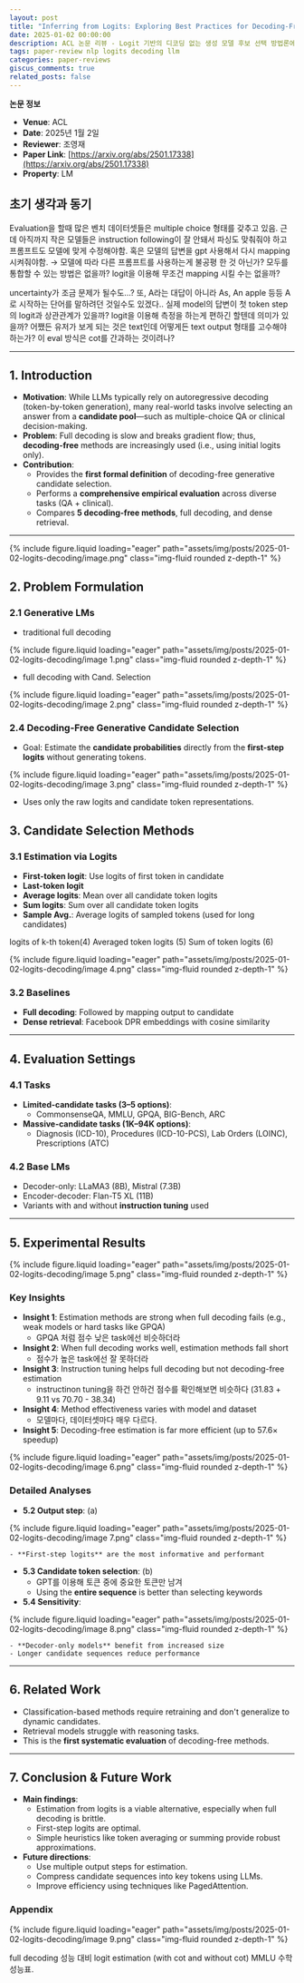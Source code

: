 ```yaml
---
layout: post
title: "Inferring from Logits: Exploring Best Practices for Decoding-Free Generative Candidate Selection"
date: 2025-01-02 00:00:00
description: ACL 논문 리뷰 - Logit 기반의 디코딩 없는 생성 모델 후보 선택 방법론에 대한 연구
tags: paper-review nlp logits decoding llm
categories: paper-reviews
giscus_comments: true
related_posts: false
---
```


**논문 정보**

- **Venue**: ACL
- **Date**: 2025년 1월 2일
- **Reviewer**: 조영재
- **Paper Link**: [https://arxiv.org/abs/2501.17338](https://arxiv.org/abs/2501.17338)
- **Property**: LM

## 초기 생각과 동기

Evaluation을 할때 많은 벤치 데이터셋들은 multiple choice 형태를 갖추고 있음. 근데 아직까지 작은 모델들은 instruction following이 잘 안돼서 파싱도 맞춰줘야 하고 프롬프트도 모델에 맞게 수정해야함. 혹은 모델의 답변을 gpt 사용해서 다시 mapping 시켜줘야함. → 모델에 따라 다른 프롬프트를 사용하는게 불공평 한 것 아닌가? 모두를 통합할 수 있는 방법은 없을까? logit을 이용해 무조건 mapping 시킬 수는 없을까?

uncertainty가 조금 문제가 될수도…? 또, A라는 대답이 아니라 As, An apple 등등 A 로 시작하는 단어를 말하려던 것일수도 있겠다.. 실제 model의 답변이 첫 token step의 logit과 상관관계가 있을까? logit을 이용해 측정을 하는게 편하긴 할텐데 의미가 있을까? 어쨌든 유저가 보게 되는 것은 text인데 어떻게든 text output 형태를 고수해야 하는가? 이 eval 방식은 cot를 간과하는 것이려나?

---

## 1. Introduction

- **Motivation**: While LLMs typically rely on autoregressive decoding (token-by-token generation), many real-world tasks involve selecting an answer from a **candidate pool**—such as multiple-choice QA or clinical decision-making.
- **Problem**: Full decoding is slow and breaks gradient flow; thus, **decoding-free** methods are increasingly used (i.e., using initial logits only).
- **Contribution**:
  - Provides the **first formal definition** of decoding-free generative candidate selection.
  - Performs a **comprehensive empirical evaluation** across diverse tasks (QA + clinical).
  - Compares **5 decoding-free methods**, full decoding, and dense retrieval.

---

{% include figure.liquid loading="eager" path="assets/img/posts/2025-01-02-logits-decoding/image.png" class="img-fluid rounded z-depth-1" %}

## 2. Problem Formulation

### 2.1 Generative LMs

- traditional full decoding

{% include figure.liquid loading="eager" path="assets/img/posts/2025-01-02-logits-decoding/image 1.png" class="img-fluid rounded z-depth-1" %}

- full decoding with Cand. Selection

{% include figure.liquid loading="eager" path="assets/img/posts/2025-01-02-logits-decoding/image 2.png" class="img-fluid rounded z-depth-1" %}

### 2.4 Decoding-Free Generative Candidate Selection

- Goal: Estimate the **candidate probabilities** directly from the **first-step logits** without generating tokens.

{% include figure.liquid loading="eager" path="assets/img/posts/2025-01-02-logits-decoding/image 3.png" class="img-fluid rounded z-depth-1" %}

- Uses only the raw logits and candidate token representations.

## 3. Candidate Selection Methods

### 3.1 Estimation via Logits

- **First-token logit**: Use logits of first token in candidate
- **Last-token logit**
- **Average logits**: Mean over all candidate token logits
- **Sum logits**: Sum over all candidate token logits
- **Sample Avg.**: Average logits of sampled tokens (used for long candidates)

logits of k-th token(4) Averaged token logits (5) Sum of token logits (6)

{% include figure.liquid loading="eager" path="assets/img/posts/2025-01-02-logits-decoding/image 4.png" class="img-fluid rounded z-depth-1" %}

### 3.2 Baselines

- **Full decoding**: Followed by mapping output to candidate
- **Dense retrieval**: Facebook DPR embeddings with cosine similarity

---

## 4. Evaluation Settings

### 4.1 Tasks

- **Limited-candidate tasks (3–5 options)**:
  - CommonsenseQA, MMLU, GPQA, BIG-Bench, ARC
- **Massive-candidate tasks (1K–94K options)**:
  - Diagnosis (ICD-10), Procedures (ICD-10-PCS), Lab Orders (LOINC), Prescriptions (ATC)

### 4.2 Base LMs

- Decoder-only: LLaMA3 (8B), Mistral (7.3B)
- Encoder-decoder: Flan-T5 XL (11B)
- Variants with and without **instruction tuning** used

---

## 5. Experimental Results

{% include figure.liquid loading="eager" path="assets/img/posts/2025-01-02-logits-decoding/image 5.png" class="img-fluid rounded z-depth-1" %}

### Key Insights

- **Insight 1**: Estimation methods are strong when full decoding fails (e.g., weak models or hard tasks like GPQA)
  - GPQA 처럼 점수 낮은 task에선 비슷하더라
- **Insight 2**: When full decoding works well, estimation methods fall short
  - 점수가 높은 task에선 잘 못하더라
- **Insight 3**: Instruction tuning helps full decoding but not decoding-free estimation
  - instructinon tuning을 하건 안하건 점수를 확인해보면 비슷하다 (31.83 + 9.11 vs 70.70 - 38.34)
- **Insight 4**: Method effectiveness varies with model and dataset
  - 모델마다, 데이터셋마다 매우 다르다.
- **Insight 5**: Decoding-free estimation is far more efficient (up to 57.6× speedup)

{% include figure.liquid loading="eager" path="assets/img/posts/2025-01-02-logits-decoding/image 6.png" class="img-fluid rounded z-depth-1" %}

### Detailed Analyses

- **5.2 Output step**: (a)

{% include figure.liquid loading="eager" path="assets/img/posts/2025-01-02-logits-decoding/image 7.png" class="img-fluid rounded z-depth-1" %}

    - **First-step logits** are the most informative and performant

- **5.3 Candidate token selection**: (b)
  - GPT를 이용해 토큰 중에 중요한 토큰만 남겨
  - Using the **entire sequence** is better than selecting keywords
- **5.4 Sensitivity**:

{% include figure.liquid loading="eager" path="assets/img/posts/2025-01-02-logits-decoding/image 8.png" class="img-fluid rounded z-depth-1" %}

    - **Decoder-only models** benefit from increased size
    - Longer candidate sequences reduce performance

---

## 6. Related Work

- Classification-based methods require retraining and don't generalize to dynamic candidates.
- Retrieval models struggle with reasoning tasks.
- This is the **first systematic evaluation** of decoding-free methods.

---

## 7. Conclusion & Future Work

- **Main findings**:
  - Estimation from logits is a viable alternative, especially when full decoding is brittle.
  - First-step logits are optimal.
  - Simple heuristics like token averaging or summing provide robust approximations.
- **Future directions**:
  - Use multiple output steps for estimation.
  - Compress candidate sequences into key tokens using LLMs.
  - Improve efficiency using techniques like PagedAttention.

### Appendix

{% include figure.liquid loading="eager" path="assets/img/posts/2025-01-02-logits-decoding/image 9.png" class="img-fluid rounded z-depth-1" %}

full decoding 성능 대비 logit estimation (with cot and without cot) MMLU 수학 성능표.
